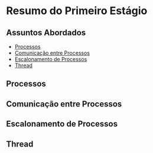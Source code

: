 # Resumo do Primeiro Estágio

## Assuntos Abordados
- [Processos](#processos)
- [Comunicação entre Processos](#comunicacao)
- [Escalonamento de Processos](#escalonamento)
- [Thread](#thread)

## Processos
## Comunicação entre Processos
## Escalonamento de Processos
## Thread
